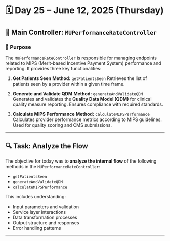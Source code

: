 # 🗓️ Day 25 – June 12, 2025 (Thursday)

## 📂 Main Controller: `MUPerformanceRateController`

### 🎯 Purpose

The `MUPerformanceRateController` is responsible for managing endpoints related to MIPS (Merit-based Incentive Payment System) performance and reporting. It provides three key functionalities:

1. **Get Patients Seen**
   **Method:** `getPatientsSeen`
   Retrieves the list of patients seen by a provider within a given time frame.

2. **Generate and Validate QDM**
   **Method:** `generateAndValidateQDM`
   Generates and validates the **Quality Data Model (QDM)** for clinical quality measure reporting. Ensures compliance with required standards.

3. **Calculate MIPS Performance**
   **Method:** `calculateMIPSPerformance`
   Calculates provider performance metrics according to MIPS guidelines. Used for quality scoring and CMS submissions.

---

## 🔍 Task: Analyze the Flow

The objective for today was to **analyze the internal flow** of the following methods in the `MUPerformanceRateController`:

* `getPatientsSeen`
* `generateAndValidateQDM`
* `calculateMIPSPerformance`

This includes understanding:

* Input parameters and validation
* Service layer interactions
* Data transformation processes
* Output structure and responses
* Error handling patterns

---


